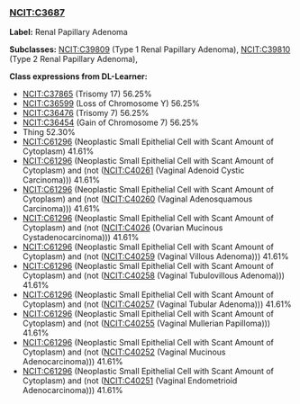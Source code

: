 
### [NCIT:C3687](http://purl.obolibrary.org/obo/NCIT_C3687)
**Label:** Renal Papillary Adenoma

**Subclasses:** [NCIT:C39809](http://purl.obolibrary.org/obo/NCIT_C39809) (Type 1 Renal Papillary Adenoma), [NCIT:C39810](http://purl.obolibrary.org/obo/NCIT_C39810) (Type 2 Renal Papillary Adenoma), 

**Class expressions from DL-Learner:**

- [NCIT:C37865](http://purl.obolibrary.org/obo/NCIT_C37865) (Trisomy 17) 56.25%
- [NCIT:C36599](http://purl.obolibrary.org/obo/NCIT_C36599) (Loss of Chromosome Y) 56.25%
- [NCIT:C36476](http://purl.obolibrary.org/obo/NCIT_C36476) (Trisomy 7) 56.25%
- [NCIT:C36454](http://purl.obolibrary.org/obo/NCIT_C36454) (Gain of Chromosome 7) 56.25%
- Thing 52.30%
- [NCIT:C61296](http://purl.obolibrary.org/obo/NCIT_C61296) (Neoplastic Small Epithelial Cell with Scant Amount of Cytoplasm) 41.61%
- [NCIT:C61296](http://purl.obolibrary.org/obo/NCIT_C61296) (Neoplastic Small Epithelial Cell with Scant Amount of Cytoplasm) and (not ([NCIT:C40261](http://purl.obolibrary.org/obo/NCIT_C40261) (Vaginal Adenoid Cystic Carcinoma))) 41.61%
- [NCIT:C61296](http://purl.obolibrary.org/obo/NCIT_C61296) (Neoplastic Small Epithelial Cell with Scant Amount of Cytoplasm) and (not ([NCIT:C40260](http://purl.obolibrary.org/obo/NCIT_C40260) (Vaginal Adenosquamous Carcinoma))) 41.61%
- [NCIT:C61296](http://purl.obolibrary.org/obo/NCIT_C61296) (Neoplastic Small Epithelial Cell with Scant Amount of Cytoplasm) and (not ([NCIT:C4026](http://purl.obolibrary.org/obo/NCIT_C4026) (Ovarian Mucinous Cystadenocarcinoma))) 41.61%
- [NCIT:C61296](http://purl.obolibrary.org/obo/NCIT_C61296) (Neoplastic Small Epithelial Cell with Scant Amount of Cytoplasm) and (not ([NCIT:C40259](http://purl.obolibrary.org/obo/NCIT_C40259) (Vaginal Villous Adenoma))) 41.61%
- [NCIT:C61296](http://purl.obolibrary.org/obo/NCIT_C61296) (Neoplastic Small Epithelial Cell with Scant Amount of Cytoplasm) and (not ([NCIT:C40258](http://purl.obolibrary.org/obo/NCIT_C40258) (Vaginal Tubulovillous Adenoma))) 41.61%
- [NCIT:C61296](http://purl.obolibrary.org/obo/NCIT_C61296) (Neoplastic Small Epithelial Cell with Scant Amount of Cytoplasm) and (not ([NCIT:C40257](http://purl.obolibrary.org/obo/NCIT_C40257) (Vaginal Tubular Adenoma))) 41.61%
- [NCIT:C61296](http://purl.obolibrary.org/obo/NCIT_C61296) (Neoplastic Small Epithelial Cell with Scant Amount of Cytoplasm) and (not ([NCIT:C40255](http://purl.obolibrary.org/obo/NCIT_C40255) (Vaginal Mullerian Papilloma))) 41.61%
- [NCIT:C61296](http://purl.obolibrary.org/obo/NCIT_C61296) (Neoplastic Small Epithelial Cell with Scant Amount of Cytoplasm) and (not ([NCIT:C40252](http://purl.obolibrary.org/obo/NCIT_C40252) (Vaginal Mucinous Adenocarcinoma))) 41.61%
- [NCIT:C61296](http://purl.obolibrary.org/obo/NCIT_C61296) (Neoplastic Small Epithelial Cell with Scant Amount of Cytoplasm) and (not ([NCIT:C40251](http://purl.obolibrary.org/obo/NCIT_C40251) (Vaginal Endometrioid Adenocarcinoma))) 41.61%


